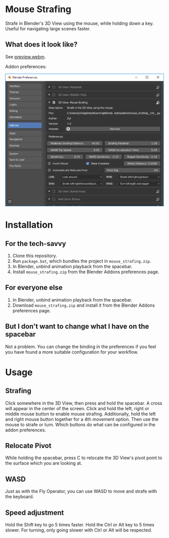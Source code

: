 # Mouse Strafing
Strafe in Blender's 3D View using the mouse, while holding down a key. Useful for navigating large scenes faster.

## What does it look like?
See [preview.webm](https://raw.githubusercontent.com/Zyl9393/mouse_strafing/master/preview.webm).

Addon preferences:

![Addon preferences](prefs.png "Addon preferences")

# Installation
## For the tech-savvy
1. Clone this repository.
2. Run `package.bat`, which bundles the project in `mouse_strafing.zip`.
3. In Blender, unbind animation playback from the spacebar.
4. Install `mouse_strafing.zip` from the Blender Addons preferences page.

## For everyone else
1. In Blender, unbind animation playback from the spacebar.
2. Download `mouse_strafing.zip` and install it from the Blender Addons preferences page.

## But I don't want to change what I have on the spacebar
Not a problem. You can change the binding in the preferences if you feel you have found a more suitable configuration for your workflow.

# Usage
## Strafing
Click somewhere in the 3D View, then press and hold the spacebar. A cross will appear in the center of the screen. Click and hold the left, right or middle mouse button to enable mouse strafing. Additionally, hold the left and right mouse button together for a 4th movement option. Then use the mouse to strafe or turn. Which buttons do what can be configured in the addon preferences.

## Relocate Pivot
While holding the spacebar, press C to relocate the 3D View's pivot point to the surface which you are looking at.

## WASD
Just as with the Fly Operator, you can use WASD to move and strafe with the keyboard.

## Speed adjustment
Hold the Shift key to go 5 times faster. Hold the Ctrl or Alt key to 5 times slower. For turning, only going slower with Ctrl or Alt will be respected.
